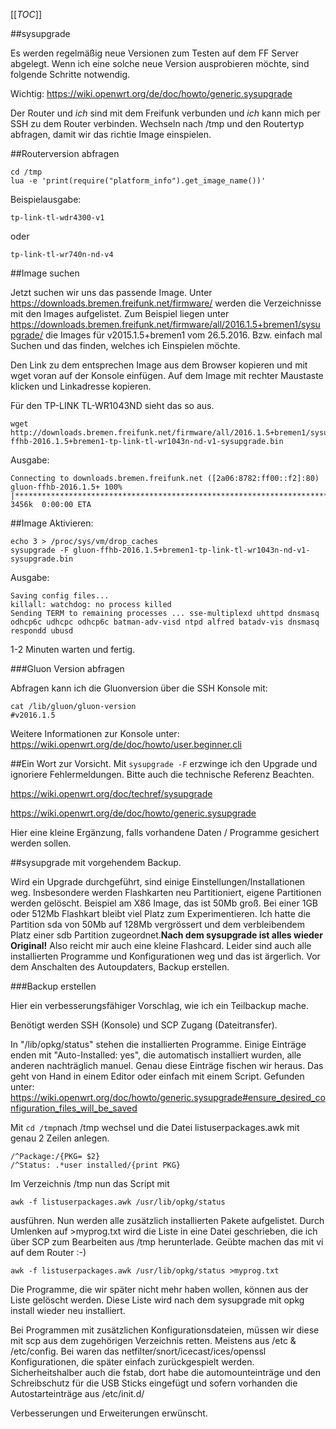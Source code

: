 [[_TOC_]]

##sysupgrade

Es werden regelmäßig neue Versionen zum Testen auf dem FF Server abgelegt.
Wenn ich eine solche neue Version ausprobieren möchte, sind folgende Schritte notwendig.

Wichtig: https://wiki.openwrt.org/de/doc/howto/generic.sysupgrade

Der Router und _ich_ sind mit dem Freifunk verbunden und _ich_ kann mich per SSH zu dem Router verbinden. Wechseln nach /tmp und den Routertyp abfragen, damit wir das richtie Image einspielen.

##Routerversion abfragen

~~~
cd /tmp
lua -e 'print(require("platform_info").get_image_name())'
~~~

Beispielausgabe:
~~~
tp-link-tl-wdr4300-v1
~~~
oder
~~~
tp-link-tl-wr740n-nd-v4
~~~

##Image suchen

Jetzt suchen wir uns das passende Image.
Unter https://downloads.bremen.freifunk.net/firmware/ werden die Verzeichnisse mit den Images aufgelistet.
Zum Beispiel liegen unter https://downloads.bremen.freifunk.net/firmware/all/2016.1.5+bremen1/sysupgrade/
die Images für v2015.1.5+bremen1 vom 26.5.2016. Bzw. einfach mal Suchen und das finden, welches ich Einspielen möchte.

Den Link zu dem entsprechen Image aus dem Browser kopieren und mit wget voran auf der Konsole einfügen. Auf dem Image mit rechter Maustaste klicken und Linkadresse kopieren.

Für den TP-LINK TL-WR1043ND sieht das so aus.
~~~
wget http://downloads.bremen.freifunk.net/firmware/all/2016.1.5+bremen1/sysupgrade/gluon-ffhb-2016.1.5+bremen1-tp-link-tl-wr1043n-nd-v1-sysupgrade.bin
~~~
Ausgabe:
~~~
Connecting to downloads.bremen.freifunk.net ([2a06:8782:ff00::f2]:80)
gluon-ffhb-2016.1.5+ 100% |********************************************************************************|  3456k  0:00:00 ETA
~~~

##Image Aktivieren:

~~~
echo 3 > /proc/sys/vm/drop_caches
sysupgrade -F gluon-ffhb-2016.1.5+bremen1-tp-link-tl-wr1043n-nd-v1-sysupgrade.bin
~~~
Ausgabe:
~~~
Saving config files...
killall: watchdog: no process killed
Sending TERM to remaining processes ... sse-multiplexd uhttpd dnsmasq odhcp6c udhcpc odhcp6c batman-adv-visd ntpd alfred batadv-vis dnsmasq respondd ubusd
~~~
1-2 Minuten warten und fertig. 

###Gluon Version abfragen

Abfragen kann ich die Gluonversion über die SSH Konsole mit:
~~~
cat /lib/gluon/gluon-version
#v2016.1.5
~~~

Weitere Informationen zur Konsole unter:
https://wiki.openwrt.org/de/doc/howto/user.beginner.cli

##Ein Wort zur Vorsicht.
Mit `sysupgrade -F` erzwinge ich den Upgrade und ignoriere Fehlermeldungen. Bitte auch die technische Referenz Beachten.

https://wiki.openwrt.org/doc/techref/sysupgrade

https://wiki.openwrt.org/de/doc/howto/generic.sysupgrade

Hier eine kleine Ergänzung, falls vorhandene Daten / Programme gesichert werden sollen. 

##sysupgrade mit vorgehendem Backup.

Wird ein Upgrade durchgeführt, sind einige Einstellungen/Installationen weg.
Insbesondere werden Flashkarten neu Partitioniert, eigene Partitionen werden gelöscht. Beispiel am X86 Image, das ist 50Mb groß. Bei einer 1GB oder 512Mb Flashkart bleibt viel Platz zum Experimentieren. Ich hatte die Partition sda von 50Mb auf 128Mb vergrössert und dem verbleibendem Platz einer sdb Partition zugeordnet.**Nach dem sysupgrade ist alles wieder Original!**
Also reicht mir auch eine kleine Flashcard. Leider sind auch alle installierten Programme und Konfigurationen weg und das ist ärgerlich. Vor dem Anschalten des Autoupdaters, Backup erstellen.

###Backup erstellen

Hier ein verbesserungsfähiger Vorschlag, wie ich ein Teilbackup mache.

Benötigt werden SSH (Konsole) und SCP Zugang (Dateitransfer).

In "/lib/opkg/status" stehen die installierten Programme. Einige Einträge enden mit "Auto-Installed: yes", die automatisch installiert wurden, alle anderen nachträglich manuel. Genau diese Einträge fischen wir heraus. Das geht von Hand in einem Editor oder einfach mit einem Script.
Gefunden unter: https://wiki.openwrt.org/doc/howto/generic.sysupgrade#ensure_desired_configuration_files_will_be_saved

Mit `cd /tmp`nach /tmp wechsel und die Datei listuserpackages.awk mit genau 2 Zeilen anlegen.
~~~
/^Package:/{PKG= $2}
/^Status: .*user installed/{print PKG}
~~~
Im Verzeichnis /tmp nun das Script mit 
~~~
awk -f listuserpackages.awk /usr/lib/opkg/status
~~~
ausführen. Nun werden alle zusätzlich installierten Pakete aufgelistet. Durch Umlenken auf >myprog.txt wird die Liste in eine Datei geschrieben, die ich über SCP zum Bearbeiten aus /tmp herunterlade. Geübte machen das mit vi auf dem Router :-)
~~~
awk -f listuserpackages.awk /usr/lib/opkg/status >myprog.txt
~~~
Die Programme, die wir später nicht mehr haben wollen, können aus der Liste gelöscht werden. Diese Liste wird nach dem sysupgrade mit opkg install <programme> wieder neu installiert.

Bei Programmen mit zusätzlichen Konfigurationsdateien, müssen wir diese mit scp aus dem zugehörigen Verzeichnis retten. Meistens aus /etc & /etc/config. Bei waren das netfilter/snort/icecast/ices/openssl Konfigurationen, die später einfach zurückgespielt werden. Sicherheitshalber auch die fstab, dort habe die automounteinträge und den Schreibschutz für die USB Sticks eingefügt und sofern vorhanden die Autostarteinträge aus /etc/init.d/

Verbesserungen und Erweiterungen erwünscht.

